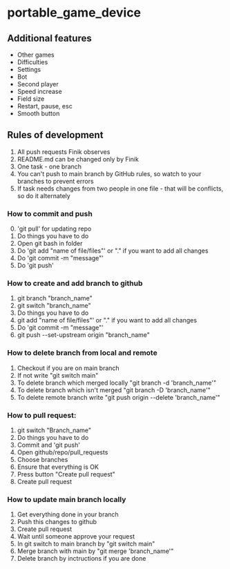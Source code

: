 # portable_game_device

## Additional features
- Other games
- Difficulties
- Settings
- Bot
- Second player
- Speed increase
- Field size
- Restart, pause, esc
- Smooth button

## Rules of development

1. All push requests Finik observes
2. README.md can be changed only by Finik
3. One task - one branch
4. You can't push to main branch by GitHub rules, so watch to your branches to prevent errors
5. If task needs changes from two people in one file - that will be conflicts, so do it alternately

### How to commit and push

0. 'git pull' for updating repo
1. Do things you have to do
2. Open git bash in folder
3. Do 'git add "name of file/files"' or "." if you want to add all changes
4. Do 'git commit -m "message"'
5. Do 'git push'

### How to create and add branch to github

1. git branch "branch_name"
2. git switch "branch_name"
3. Do things you have to do
4. git add "name of file/files"' or "." if you want to add all changes
5. Do 'git commit -m "message"'
6. git push --set-upstream origin "branch_name"

### How to delete branch from local and remote

1. Checkout if you are on main branch
2. If not write "git switch main"
3. To delete branch which merged locally "git branch -d 'branch_name'"
4. To delete branch which isn't merged "git branch -D 'branch_name'"
5. To delete remote branch write "git push origin --delete 'branch_name'"

### How to pull request:

1. git switch "Branch_name"
2. Do things you have to do
3. Commit and 'git push'
4. Open github/repo/pull_requests
5. Choose branches
6. Ensure that everything is OK
7. Press button "Create pull request"
8. Create pull request

### How to update main branch locally
1. Get everything done in your branch
2. Push this changes to github
3. Create pull request
4. Wait until someone approve your request
5. In git switch to main branch by "git switch main"
6. Merge branch with main by "git merge 'branch_name'"
7. Delete branch by inctructions if you are done
